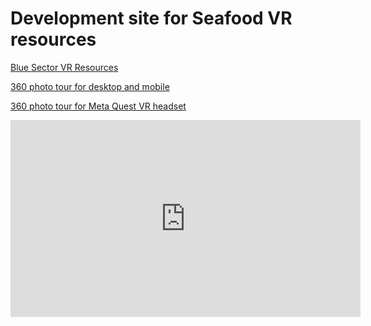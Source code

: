 # Development site for Seafood VR resources

<a href="forge/index.html">Blue Sector VR Resources</a>

<a href="marzipano/index.html">360 photo tour for desktop and mobile</a>

<a href="krpano/tour.html">360 photo tour for Meta Quest VR headset</a>

<iframe width="560" height="315" src="https://www.youtube.com/embed/f25jARuVQcw?si=2IOQQ1fO9AiagqwV" title="YouTube video player" frameborder="0" allow="accelerometer; autoplay; clipboard-write; encrypted-media; gyroscope; picture-in-picture; web-share" referrerpolicy="strict-origin-when-cross-origin" allowfullscreen></iframe>

